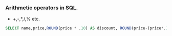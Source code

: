 ### Arithmetic operators in SQL.
* +,-,*,/,% etc.
  
```sql
SELECT name,price,ROUND(price * .10) AS discount, ROUND(price-(price*.10),2) AS new_price FROM car;
```
